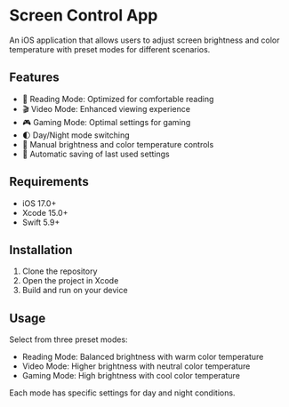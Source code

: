 # Screen Control App

An iOS application that allows users to adjust screen brightness and color temperature with preset modes for different scenarios.

## Features

- 📖 Reading Mode: Optimized for comfortable reading
- 🎬 Video Mode: Enhanced viewing experience
- 🎮 Gaming Mode: Optimal settings for gaming
- 🌓 Day/Night mode switching
- 🔆 Manual brightness and color temperature controls
- 💾 Automatic saving of last used settings

## Requirements

- iOS 17.0+
- Xcode 15.0+
- Swift 5.9+

## Installation

1. Clone the repository
2. Open the project in Xcode
3. Build and run on your device

## Usage

Select from three preset modes:
- Reading Mode: Balanced brightness with warm color temperature
- Video Mode: Higher brightness with neutral color temperature
- Gaming Mode: High brightness with cool color temperature

Each mode has specific settings for day and night conditions.